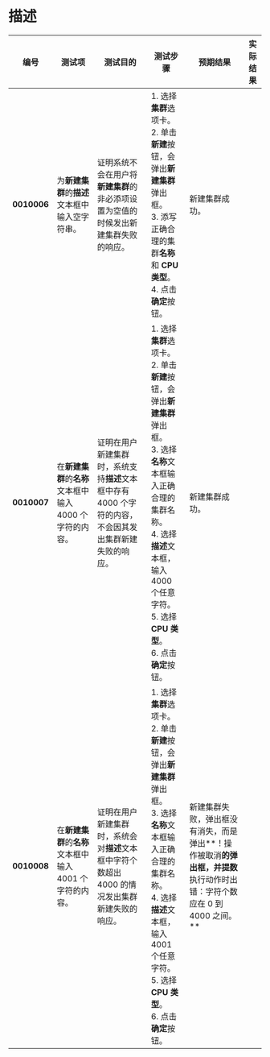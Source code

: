 # 描述

| **编号** | **测试项** | **测试目的** | **测试步骤** | **预期结果** | **实际结果** |
|--------- | ---------- | ------------ | ------------ | ------------ | ------------ |
| **0010006** | 为**新建集群**的**描述**文本框中输入空字符串。 | 证明系统不会在用户将**新建集群**的非必添项设置为空值的时候发出新建集群失败的响应。 | 1. 选择**集群**选项卡。<br/>2. 单击**新建**按钮，会弹出**新建集群**弹出框。<br/>3. 添写正确合理的集群**名称**和 **CPU 类型**。<br/>4. 点击**确定**按钮。 | 新建集群成功。 |   |
| **0010007** | 在**新建集群**的**名称**文本框中输入 4000 个字符的内容。 | 证明在用户新建集群时，系统支持**描述**文本框中存有 4000 个字符的内容，不会因其发出集群新建失败的响应。 | 1. 选择**集群**选项卡。<br/>2. 单击**新建**按钮，会弹出**新建集群**弹出框。<br/>3. 选择**名称**文本框输入正确合理的集群名称。<br/>4. 选择**描述**文本框，输入 4000 个任意字符。<br/>5. 选择 **CPU 类型**。<br/>6. 点击**确定**按钮。 | 新建集群成功。 |
| **0010008** | 在**新建集群**的**名称**文本框中输入 4001 个字符的内容。 | 证明在用户新建集群时，系统会对**描述**文本框中字符个数超出 4000 的情况发出集群新建失败的响应。 | 1. 选择**集群**选项卡。<br/>2. 单击**新建**按钮，会弹出**新建集群**弹出框。<br/>3. 选择**名称**文本框输入正确合理的集群名称。<br/>4. 选择**描述**文本框，输入 4001 个任意字符。<br/>5. 选择 **CPU 类型**。<br/>6. 点击**确定**按钮。 | 新建集群失败，弹出框没有消失，而是弹出**！操作被取消**的弹出框，并提数**执行动作时出错：字符个数应在 0 到 4000 之间。** |   |


